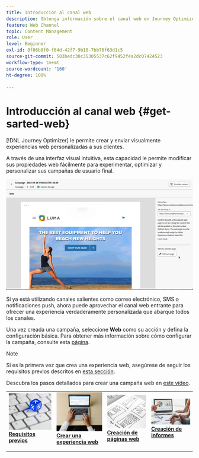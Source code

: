 ```yaml
---
title: Introducción al canal web
description: Obtenga información sobre el canal web en Journey Optimizer
feature: Web Channel
topic: Content Management
role: User
level: Beginner
exl-id: 8f06b8f0-f64d-42f7-9b10-7bb76f63d1c5
source-git-commit: 503bedc30c35305537c62f9452f4a2dc07424523
workflow-type: tm+mt
source-wordcount: '160'
ht-degree: 100%

---
```


# Introducción al canal web {#get-sarted-web}

[!DNL Journey Optimizer] le permite crear y enviar visualmente experiencias web personalizadas a sus clientes.

A través de una interfaz visual intuitiva, esta capacidad le permite modificar sus propiedades web fácilmente para experimentar, optimizar y personalizar sus campañas de usuario final.

![](../rn/assets/do-not-localize/web-authoring.gif)


Si ya está utilizando canales salientes como correo electrónico, SMS o notificaciones push, ahora puede aprovechar el canal web entrante para ofrecer una experiencia verdaderamente personalizada que abarque todos los canales.

Una vez creada una campaña, seleccione **Web** como su acción y defina la configuración básica. Para obtener más información sobre cómo configurar la campaña, consulte esta [página](../campaigns/create-campaign.md#configure).

>[!NOTE]
>
>Si es la primera vez que crea una experiencia web, asegúrese de seguir los requisitos previos descritos en [esta sección](web-prerequisites.md).

Descubra los pasos detallados para crear una campaña web en [este vídeo](create-web.md#video).

<table style="table-layout:fixed"><tr style="border: 0;">
<td>
<a href="web-prerequisites.md">
<img alt="Posible cliente" src="../assets/do-not-localize/web-prerequisites.jpg">
</a>
<div><a href="web-prerequisites.md"><strong>Requisitos previos</strong>
</div>
<p>
</td>
<td>
<a href="create-web.md">
<img alt="Poco frecuente" src="../assets/do-not-localize/web-create.jpg">
</a>
<div>
<a href="create-web.md"><strong>Crear una experiencia web</strong></a>
</div>
<p></td>
<td>
<a href="edit-web-content.md">
<img alt="Validación" src="../assets/do-not-localize/web-design.jpg">
</a>
<div>
<a href="edit-web-content.md"><strong>Creación de páginas web</strong></a>
</div>
<p>
</td>
<td>
<a href="monitor-web-experiences.md">
<img alt="Validación" src="../assets/do-not-localize/web-reporting.jpg">
</a>
<div>
<a href="monitor-web-experiences.md"><strong>Creación de informes</strong></a>
</div>
<p>
</td>
</tr></table>


